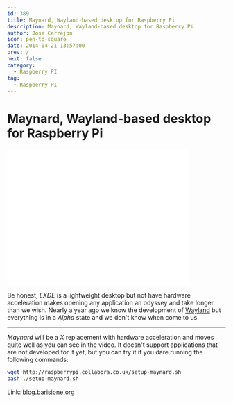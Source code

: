 ```yaml
---
id: 389
title: Maynard, Wayland-based desktop for Raspberry Pi
description: Maynard, Wayland-based desktop for Raspberry Pi
author: Jose Cerrejon
icon: pen-to-square
date: 2014-04-21 13:57:00
prev: /
next: false
category:
  - Raspberry PI
tag:
  - Raspberry PI
---
```


# Maynard, Wayland-based desktop for Raspberry Pi

<iframe width="420" height="315" src="//www.youtube.com/embed/VPu_IMj9ZBI" frameborder="0" allowfullscreen></iframe>

Be honest, *LXDE* is a lightweight desktop but not have hardware acceleration makes opening any application an odyssey and take longer than we wish. Nearly a year ago we know the development of [Wayland](/post.php?id=167) but everything is in a *Alpha* state and we don't  know when come to us.

- - -
*Maynard* will be a *X* replacement with hardware acceleration and moves quite well as you can see in the video. It doesn't support applications that are not developed for it yet, but you can try it if you dare running the following commands:

```bash
wget http://raspberrypi.collabora.co.uk/setup-maynard.sh
bash ./setup-maynard.sh
```

Link: [blog.barisione.org](http://blog.barisione.org/2014-04/maynard/)